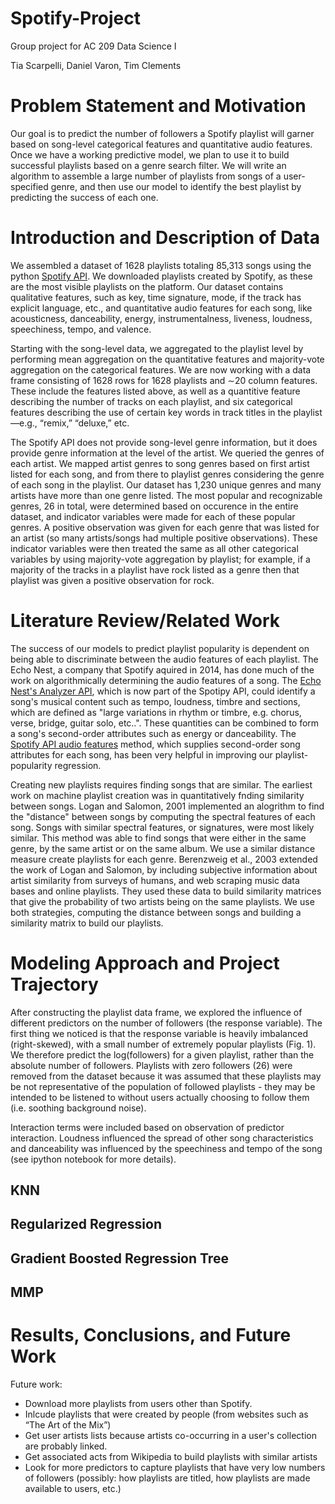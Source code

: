# Spotify-Project
Group project for AC 209 Data Science I

Tia Scarpelli, Daniel Varon, Tim Clements 

# Problem Statement and Motivation
Our goal is to predict the number of followers a Spotify playlist will garner based on song-level categorical features and quantitative audio features. Once we have a working predictive model, we plan to use it to build successful playlists based on a genre search filter. We will write an algorithm to assemble a large number of playlists from songs of a user-specified genre, and then use our model to identify the best playlist by predicting the success of each one.

# Introduction and Description of Data

We assembled a dataset of 1628 playlists totaling 85,313 songs using the python [Spotify API](https://github.com/plamere/spotipy). We downloaded playlists created by Spotify, as these are the most visible playlists on the platform. Our dataset contains qualitative features, such as key, time signature, mode, if the track has explicit language, etc., and quantitative audio features for each song, like acousticness, danceability, energy, instrumentalness, liveness, loudness, speechiness, tempo, and valence.

Starting with the song-level data, we aggregated to the playlist level by performing mean aggregation on the quantitative features and majority-vote aggregation on the categorical features. We are now working with a data frame consisting of 1628 rows for 1628 playlists and ∼20 column features. These include the features listed above, as well as a quantitive feature describing the number of tracks on each playlist, and six categorical features describing the use of certain key words in track titles in the playlist—e.g., “remix,” “deluxe,” etc.

The Spotify API does not provide song-level genre information, but it does provide genre information at the level of the artist. We queried the genres of each artist. We mapped artist genres to song genres based on first artist listed for each song, and from there to playlist genres considering the genre of each song in the playlist. Our dataset has 1,230 unique genres and many artists have more than one genre listed. The most popular and recognizable genres, 26 in total, were determined based on occurence in the entire dataset, and indicator variables were made for each of these popular genres. A positive observation was given for each genre that was listed for an artist (so many artists/songs had multiple positive observations). These indicator variables were then treated the same as all other categorical variables by using majority-vote aggregation by playlist; for example, if a majority of the tracks in a playlist have rock listed as a genre then that playlist was given a positive observation for rock.  

# Literature Review/Related Work
The success of our models to predict playlist popularity is dependent on being able to discriminate between the audio features of each playlist. The Echo Nest, a company that Spotify aquired in 2014, has done much of the work on algorithmically determining the audio features of a song. The [Echo Nest's Analyzer API](http://docs.echonest.com.s3-website-us-east-1.amazonaws.com/_static/AnalyzeDocumentation.pdf), which is now part of the Spotipy API, could identify a song's musical content such as tempo, loudness, timbre and sections, which are defined as  "large variations in rhythm or timbre, e.g. chorus, verse, bridge, guitar solo, etc..".  These quantities can be combined to form a song's second-order attributes such as energy or danceability. The [Spotify API audio features](https://developer.spotify.com/web-api/get-audio-features/) method, which supplies second-order song attributes for each song, has been very helpful in improving our playlist-popularity regression.

Creating new playlists requires finding songs that are similar. The earliest work on machine playlist creation was in quantitatively fnding similarity between songs. Logan and Salomon, 2001 implemented an alogrithm to find the "distance" between songs by computing the spectral features of each song. Songs with similar spectral features, or signatures, were most likely similar. This method was able to find songs that were either in the same genre, by the same artist or on the same album. We use a similar distance measure create playlists for each genre. Berenzweig et al., 2003 extended the work of Logan and Salomon, by including subjective information about artist similarity from surveys of humans, and web scraping music data bases and online playlists. They used these data to build similarity matrices that give the probability of two artists being on the same playlists. We use both strategies, computing the distance between songs and building a similarity matrix to build our playlists. 

# Modeling Approach and Project Trajectory
After constructing the playlist data frame, we explored the influence of different predictors on the number of followers (the response variable). The first thing we noticed is that the response variable is heavily imbalanced (right-skewed), with a small number of extremely popular playlists (Fig. 1). We therefore predict the log(followers) for a given playlist, rather than the absolute number of followers. Playlists with zero followers (26) were removed from the dataset because it was assumed that these playlists may be not representative of the population of followed playlists - they may be intended to be listened to without users actually choosing to follow them (i.e. soothing background noise).

Interaction terms were included based on observation of predictor interaction. Loudness influenced the spread of other song characteristics and danceability was influenced by the speechiness and tempo of the song (see ipython notebook for more details).

## KNN

## Regularized Regression 

## Gradient Boosted Regression Tree

## MMP

# Results, Conclusions, and Future Work

Future work: 
* Download more playlists from users other than Spotify. 
* Inlcude playlists that were created by people (from websites such as “The Art of the Mix”)
* Get user artists lists because artists co-occurring in a user's collection are probably linked. 
* Get associated acts from Wikipedia to build playlists with similar artists 
* Look for more predictors to capture playlists that have very low numbers of followers (possibly: how playlists are titled, how playlists are made available to users, etc.)
